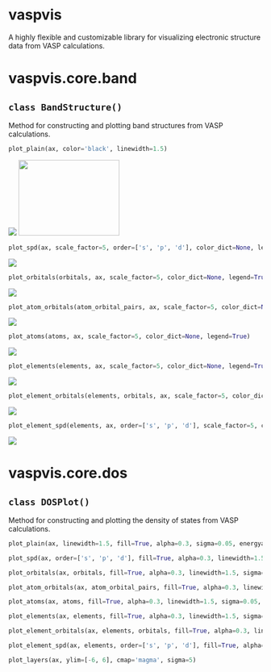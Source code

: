 # vaspvis
A highly flexible and customizable library for visualizing electronic structure data from VASP calculations.

# vaspvis.core.band

## `class BandStructure()`

Method for constructing and plotting band structures from VASP calculations.

```python
plot_plain(ax, color='black', linewidth=1.5)
```
![](./img/plain_pbe.png)
<img src="./img/plain_pbe.png"  width="200" height="150">


```python
plot_spd(ax, scale_factor=5, order=['s', 'p', 'd'], color_dict=None, legend=True)
```
![](./img/spd_pbe.png)

```python
plot_orbitals(orbitals, ax, scale_factor=5, color_dict=None, legend=True)
```
![](./img/orbital_pbe.png)

```python
plot_atom_orbitals(atom_orbital_pairs, ax, scale_factor=5, color_dict=None, legend=True)
```
![](./img/atom_orbital_pbe.png)

```python
plot_atoms(atoms, ax, scale_factor=5, color_dict=None, legend=True)
```
![](./img/atom_pbe.png)

```python
plot_elements(elements, ax, scale_factor=5, color_dict=None, legend=True)
```
![](./img/element_pbe.png)

```python
plot_element_orbitals(elements, orbitals, ax, scale_factor=5, color_dict=None, legend=True)
```
![](./img/element_spd_pbe.png)

```python
plot_element_spd(elements, ax, order=['s', 'p', 'd'], scale_factor=5, color_dict=None, legend=True)
```
![](./img/element_orbital_pbe.png)


# vaspvis.core.dos

## `class DOSPlot()`

Method for constructing and plotting the density of states from VASP calculations.

```python
plot_plain(ax, linewidth=1.5, fill=True, alpha=0.3, sigma=0.05, energyaxis='y')
```

```python
plot_spd(ax, order=['s', 'p', 'd'], fill=True, alpha=0.3, linewidth=1.5, sigma=0.05, energyaxis='y', color_dict=None)
```

```python
plot_orbitals(ax, orbitals, fill=True, alpha=0.3, linewidth=1.5, sigma=0.05, energyaxis='y', color_dict=None)
```

```python
plot_atom_orbitals(ax, atom_orbital_pairs, fill=True, alpha=0.3, linewidth=1.5, sigma=0.05, energyaxis='y', color_dict=None)
```

```python
plot_atoms(ax, atoms, fill=True, alpha=0.3, linewidth=1.5, sigma=0.05, energyaxis='y', color_dict=None)
```

```python
plot_elements(ax, elements, fill=True, alpha=0.3, linewidth=1.5, sigma=0.05, energyaxis='y', color_dict=None)
```

```python
plot_element_orbitals(ax, elements, orbitals, fill=True, alpha=0.3, linewidth=1.5, sigma=0.05, energyaxis='y', color_dict=None)
```

```python
plot_element_spd(ax, elements, order=['s', 'p', 'd'], fill=True, alpha=0.3, linewidth=1.5, sigma=0.05, energyaxis='y', color_dict=None)
```

```python
plot_layers(ax, ylim=[-6, 6], cmap='magma', sigma=5)
```









